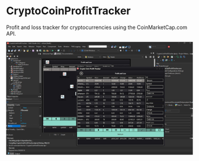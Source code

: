 # CryptoCoinProfitTracker
Profit and loss tracker for cryptocurrencies using the CoinMarketCap.com API.

![Screenshot](cryptoprofit.jpg?raw=true)
